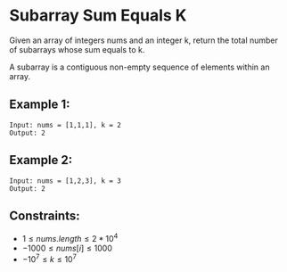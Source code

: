 # Subarray Sum Equals K

Given an array of integers nums and an integer k, return the total number  
of subarrays whose sum equals to k.

A subarray is a contiguous non-empty sequence of elements within an array.

 

## Example 1:

    Input: nums = [1,1,1], k = 2
    Output: 2

## Example 2:

    Input: nums = [1,2,3], k = 3
    Output: 2

 

## Constraints:

* $1 \le nums.length \le 2 * 10^4$
* $-1000 \le nums[i] \le 1000$
* $-10^7 \le k \le 10^7$

